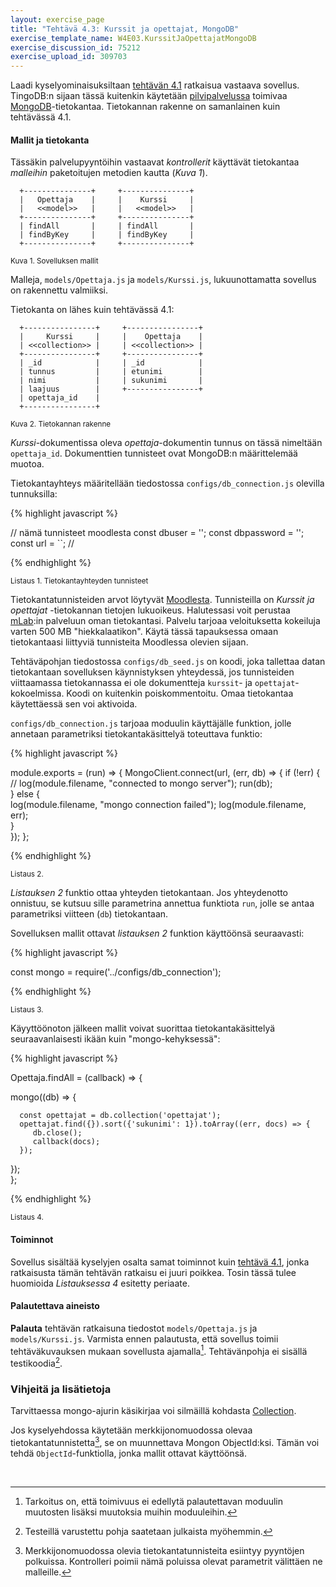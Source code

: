```yaml
---
layout: exercise_page
title: "Tehtävä 4.3: Kurssit ja opettajat, MongoDB"
exercise_template_name: W4E03.KurssitJaOpettajatMongoDB
exercise_discussion_id: 75212
exercise_upload_id: 309703
---
```


Laadi kyselyominaisuksiltaan [tehtävän 4.1](../tehtava41) ratkaisua vastaava sovellus. TingoDB:n sijaan tässä kuitenkin käytetään [pilvipalvelussa][mLab] toimivaa [MongoDB][mongo]-tietokantaa. Tietokannan rakenne on samanlainen kuin tehtävässä 4.1.

[mongo]: https://www.mongodb.com

#### Mallit ja tietokanta


Tässäkin palvelupyyntöihin vastaavat *kontrollerit* käyttävät tietokantaa *malleihin*  paketoitujen metodien kautta (*Kuva 1*). 
 
~~~
  +---------------+     +---------------+
  |   Opettaja    |     |    Kurssi     |
  |   <<model>>   |     |   <<model>>   |
  +---------------+     +---------------+
  | findAll       |     | findAll       |
  | findByKey     |     | findByKey     |
  +---------------+     +---------------+
~~~
<small>Kuva 1. Sovelluksen mallit</small>


Malleja, `models/Opettaja.js` ja `models/Kurssi.js`, lukuunottamatta sovellus on rakennettu valmiiksi. 

Tietokanta on lähes kuin tehtävässä 4.1: 

~~~
  +----------------+     +----------------+
  |     Kurssi     |     |    Opettaja    |
  | <<collection>> |     | <<collection>> |
  +----------------+     +----------------+
  | _id            |     | _id            |
  | tunnus         |     | etunimi        |
  | nimi           |     | sukunimi       |
  | laajuus        |     +----------------+
  | opettaja_id    |
  +----------------+
~~~
<small>Kuva 2. Tietokannan rakenne</small>

*Kurssi*-dokumentissa oleva *opettaja*-dokumentin tunnus on tässä nimeltään `opettaja_id`. Dokumenttien tunnisteet ovat MongoDB:n määrittelemää muotoa. 

Tietokantayhteys määritellään tiedostossa `configs/db_connection.js` olevilla tunnuksilla:

{% highlight javascript %}

// nämä tunnisteet moodlesta
const dbuser = '';
const dbpassword = '';
const url = ``;
// 

{% endhighlight %}

<small>Listaus 1. Tietokantayhteyden tunnisteet</small>

Tietokantatunnisteiden arvot löytyvät [Moodlesta][tunnisteet]. Tunnisteilla on *Kurssit ja opettajat* -tietokannan tietojen lukuoikeus. Halutessasi voit perustaa [mLab][mLab]:in palveluun oman tietokantasi. Palvelu tarjoaa veloituksetta kokeiluja varten 500 MB "hiekkalaatikon". Käytä tässä tapauksessa omaan tietokantaasi liittyviä tunnisteita Moodlessa olevien sijaan.

[tunnisteet]: https://moodle2.tut.fi/mod/page/view.php?id=309643
[mLab]: https://mlab.com

Tehtäväpohjan tiedostossa `configs/db_seed.js` on koodi, joka tallettaa datan tietokantaan sovelluksen käynnistyksen yhteydessä, jos tunnisteiden viittaamassa tietokannassa ei ole dokumentteja `kurssit`- ja `opettajat`-kokoelmissa. Koodi on kuitenkin poiskommentoitu. Omaa tietokantaa käytettäessä sen voi aktivoida.

`configs/db_connection.js` tarjoaa moduulin käyttäjälle funktion, jolle annetaan parametriksi tietokantakäsittelyä toteuttava funktio:


{% highlight javascript %}

module.exports = (run) => {
   MongoClient.connect(url, (err, db) => {
      if (!err) {         
         // log(module.filename, "connected to mongo server");
         run(db);         
      } else {         
         log(module.filename, "mongo connection failed");
         log(module.filename, err);         
      }      
   });
};

{% endhighlight %}

<small>Listaus 2. </small>


*Listauksen 2* funktio ottaa yhteyden tietokantaan. Jos yhteydenotto onnistuu, se kutsuu sille parametrina annettua funktiota `run`, jolle se antaa parametriksi viitteen (`db`) tietokantaan. 

Sovelluksen mallit ottavat *listauksen 2* funktion käyttöönsä seuraavasti:


{% highlight javascript %}

const mongo = require('../configs/db_connection');

{% endhighlight %}

<small>Listaus 3. </small>


Käyyttöönoton jälkeen mallit voivat suorittaa tietokantakäsittelyä seuraavanlaisesti ikään kuin "mongo-kehyksessä":


{% highlight javascript %}

Opettaja.findAll = (callback) => {

   mongo((db) => {
   
      const opettajat = db.collection('opettajat');
      opettajat.find({}).sort({'sukunimi': 1}).toArray((err, docs) => {
         db.close();
         callback(docs);
      });
      
   });  
};

{% endhighlight %}

<small>Listaus 4. </small>


#### Toiminnot

Sovellus sisältää kyselyjen osalta samat toiminnot kuin [tehtävä 4.1](../tehtava41), jonka ratkaisusta tämän tehtävän ratkaisu ei juuri poikkea. Tosin tässä tulee huomioida *Listauksessa 4* esitetty periaate. 

#### Palautettava aineisto

**Palauta** tehtävän ratkaisuna tiedostot `models/Opettaja.js` ja `models/Kurssi.js`. Varmista ennen palautusta, että sovellus toimii tehtäväkuvauksen mukaan sovellusta ajamalla[^3]. Tehtävänpohja ei sisällä testikoodia[^4].
 
[^3]: Tarkoitus on, että toimivuus ei edellytä palautettavan moduulin muutosten lisäksi muutoksia muihin moduuleihin. 
[^4]: Testeillä varustettu pohja saatetaan julkaista myöhemmin. 


### Vihjeitä ja lisätietoja

Tarvittaessa mongo-ajurin käsikirjaa voi silmäillä kohdasta [Collection][Collection].

[Collection]: http://mongodb.github.io/node-mongodb-native/2.2/api/Collection.html

Jos kyselyehdossa käytetään merkkijonomuodossa olevaa tietokantatunnistetta[^5], se on muunnettava Mongon ObjectId:ksi. Tämän voi tehdä `ObjectId`-funktiolla, jonka mallit ottavat käyttöönsä. 

[^5]: Merkkijonomuodossa olevia tietokantatunnisteita esiintyy pyyntöjen polkuissa. Kontrolleri poimii nämä poluissa olevat parametrit välittäen ne malleille.


<br/>

